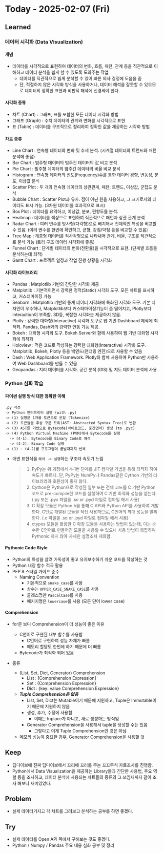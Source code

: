 # Today - 2025-02-07 (Fri)

## Learned

### 데이터 시각화 (Data Visualization)

#### 개념

- 데이터를 시각적으로 표현하여 데이터의 변화, 흐름, 패턴, 관계 등을 직관적으로 이해하고 데이터 분석을 쉽게 할 수 있도록 도와주는 작업
  - 데이터를 직관적으로 쉽게 분석할 수 있어 빠른 의사 결정에 도움을 줌
  - 단, 적절하지 않은 시각화 방식을 사용하거나, 데이터 해석을 잘못할 수 있으므로 데이터의 정확한 표현과 비판적 해석에 신경써야 한다.

#### 시각화 종류

- 차트 (Chart) : 그래프, 표를 포함한 모든 데이터 시각화 방법
- 그래프 (Graph) : 수치 데이터의 관계와 변화를 시각적으로 표현
- 표 (Table) : 데이터를 구조적으로 정리하여 정확한 값을 제공하는 시각화 방법

#### 차트 종류

- Line Chart : 연속형 데이터의 변화 및 추세 분석. (시계열 데이터의 트랜드와 패턴 분석에 좋음)
- Bar Chart : 범주형 데이터의 범주간 데이터의 값 비교 분석
- Pie Chart : 범주형 데이터의 범주간 데이터의 비율 비교 분석
- Histogram : 연속형 데이터의 빈도(Frequency)수를 통한 데이터 경향, 변동성, 분포, 이상값 분석
- Scatter Plot : 두 개의 연속형 데이터의 상관관계, 패턴, 트랜드, 이상값, 군집도 분석
- Bubble Chart : Scatter Plot과 유사. 점이 아닌 원을 사용하고, 그 크기로서의 데이터도 표시 가능. (3차원 데이터를 효과적으로 표시)
- Box Plot : 데이터를 요약하고, 이상값, 분포, 편향도를 분석.
- Heatmap : 데이터를 색상으로 표현하여 직관적으로 패턴과 상관 관계 분석
- Radar Chart : 여러 변수를 방사형(다각형)으로 배치해서 전체적인 특성을 비교할 수 있음. (여러 변수를 한번에 확인하고, 균형, 강점/약점 등을 비교할 수 있음)
- Tree Map : 계층형 데이터를 직사각형으로 나타내어 관계, 비율, 구조를 직관적으로 분석 가능 (트리 구조 데이터 시각화에 좋음)
- Funnel Chart : 단계별 데이터의 변화(전환률)을 시각적으로 표현. (단계별 흐름을 분석하는데 최적)
- Gantt Chart : 프로젝트 일정과 작업 진행 상황을 시각화

#### 시각화 라이브러리

- Pandas : Matplotlib 기반의 간단한 시각화 제공
- Matplotlib : 기본적이면서 강력한 정적(Static) 시각화 도구. 모든 차트를 표시하고, 커스터마이징 가능
- Seaborn : Matplotlib 기반의 통계 데이터 시각화에 특화된 시각화 도구. 기본 디자인이 우수하나, Matplotlib보다 커스터마이징기능이 좀 떨어지고, Plotly보다 Interaction이 부족함. 3D등, 복잡한 시각화는 제공하지 않음.
- Plotly : 강력한 대화형(Interactive) 시각화 도구로 웹 기반 Dashboard 제작에 최적화. Pandas, Dash와의 강력한 연동 기능 제공.
- Bokeh : 대화형 시각화 도구. Bokeh Server와 함께 사용하여 웹 기반 대화형 시각화에 최적화
- Holoview : 적은 코드로 작성하는 강력한 대화형(Interactive) 시각화 도구. Matplotlib, Bokeh, Plotly 등을 백엔드(랜더링 엔진)으로 사용할 수 있음
- Dash : Web Application Framework. Plotly와 함께 사용하여 Python만 사용하여 Web Dashboard를 만들 수 있음
- Geopandas : 지리 데이터를 시각화. 공간 분석 (GIS) 및 지도 데이터 분석에 사용

### Python 심화 학습

#### 파이썬 실행 방식 대한 정확한 이해

```
.py 작성
-> Python 인터프리터 실행 (with .py)
-> (1) 실행문 1개를 토큰으로 분할 (Tokenize)
-> (2) 토큰들을 추상 구문 트리(AST: Abstracted Syntax Tree)로 변환
-> (3) AST를 기반으로 Bytecode(바이트코드, 중간언어) 생성 (to .pyc)
-> (4) Python Virtual Machine (PVM)에서 Bytecode를 실행
  -> (4-1). Bytecode를 Binary Code로 해석
  -> (4-2). Binary Code 실행
-> (1) ~ (4-2)를 프로그램이 끝날때까지 반복
```

- 매번 표현식을 `해석 -> 실행`하는 구조라 속도가 느림

  > 1. PyPy는 위 과정에서 4-1번 단계를 JIT 컴파일 기법을 통해 최적화 하여 속도가 빠르다. 단, PyPy는 NumPy나 Pandas같은 Cython 기반의 라이브러리와 호환성이 좋지 않다.
  > 2. Cython은 Python으로 작성된 일부 또는 전체 코드를 C 기반 Python 코드로 pre-compile한 코드를 실행하여 C 기반 최적화 성능을 얻는다. (.py 또는 .pyx 파일을 .so or .pyd 파일로 컴파일 해서 사용)
  > 3. C 확장 모듈은 Python.h을 통해 C API와 Python API를 사용하여 개발한다. C언로 개발된 모듈을 직접 사용하므로, C언어의 최대 성능을 발휘한다. (.c 파일을 .so or .pyd 파일로 컴파일 해서 사용)
  > 4. ctypes 모듈을 활용한 C 확장 모듈을 사용하는 방법이 있는데, 이는 순수한 C언어로 만들어진 모듈을 사용할 수 있으나 사용 방법이 복잡하여 Pythonic 하지 않아 자세한 설명조차 제외함.

#### Pythonic Code Style

- Python의 특성을 살려 가독성이 좋고 유지보수하기 쉬운 코드를 작성하는 것
- Python 내장 함수 적극 활용
- PEP 8 스타일 가이드 준수
  - Naming Convention
    - 기본적으로 `snake_case`를 사용
    - 상수는 `UPPER_CASE_SNAKE_CASE`를 사용
    - 클래스명만 `PascalCase`를 사용
    - 패키지명은 `lowercase`를 사용 (모든 단어 lower case)

#### Comprehension

- for문 보다 Comprehension이 더 성능이 좋은 이유

  - C언어로 구현된 내부 함수를 사용함
    - C언어로 구현하여 성능 자체가 빠름
    - 메모리 할당도 한번에 하기 때문에 더 빠름
  - Bytecode가 최적화 되어 있음

- 종류
  - (List, Set, Dict, Generator) Comprehension
    - List : [Comprehension Expression]
    - Set : {Comprehension Expression}
    - Dict : {key: value Comprehension Expression}
  - **_Tuple Comprehension은 없음_**
    - List, Set, Dict는 Mutable이기 때문에 지원하고, Tuple은 Immutable이기 때문에 지원하지 않음
    - 생성, 추가, 수정에 사용함
      - 이때는 Inplace가 아니고, 새로 생성하는 방식임
    - Generator Comprehension을 사용해서 tuple을 생성할 수는 있음
      - 그렇다고 이게 Tuple Comprehension인 것은 아님
  - 메모리 성능이 중요한 경우, Generator Comprehension을 사용할 것

## Keep

- 딥다이브에 진짜 딥다이브해서 꼬리에 꼬리를 무는 꼬꼬무식 자료조사를 진행함.
- Python에서 Data Visualization을 제공하는 Library들과 간단한 사용법, 주요 역할 등을 조사하고, 데이터 분석에 사용되는 차트들의 종류와 그 쓰임새까지 같이 조사 해보니 재미있었다.

## Problem

- 실제 데이터가지고 각 차트를 그려보고 분석하는 공부를 하면 좋겠다.

## Try

- 실제 데이터를 Open API 쪽에서 구해보는 것도 좋겠다.
- Python / Numpy / Pandas 주요 내용 심화 공부 및 정리
